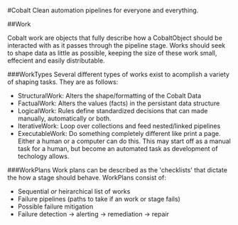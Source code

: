 #Cobalt
Clean automation pipelines for everyone and everything.

##Work 


Cobalt work are objects that fully describe how a CobaltObject should be interacted with as it passes through the pipeline stage. Works should seek to shape data as little as possible, keeping the size of these work small, effecient and easily distributable.

###WorkTypes
Several different types of works exist to acomplish a variety of shaping tasks. They are as follows:

- StructuralWork: Alters the shape/formatting of the Cobalt Data 
- FactualWork: Alters the values (facts) in the persistant data structure
- LogicalWork: Rules define standardized decisions that can made manually, automatically or both.
- IterativeWork: Loop over collections and feed nested/linked pipelines  
- ExecutableWork: Do something completely different like print a page. Either a human or a computer can do this. This may start off as a manual task for a human, but become an automated task as development of techology allows.

###WorkPlans
Work plans can be described as the 'checklists' that dictate the how a stage should behave. WorkPlans consist of:
- Sequential _or_ heirarchical list of works
- Failure pipelines (paths to take if an work or stage fails)
- Possible failure mitigation
- Failure detection -> alerting -> remediation -> repair

